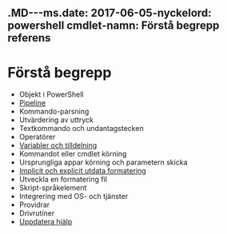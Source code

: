 .MD---ms.date: 2017-06-05-nyckelord: powershell cmdlet-namn: Förstå begrepp referens
---

# <a name="understanding-concepts"></a>Förstå begrepp

*  Objekt i PowerShell  
*  [Pipeline](./fundamental/understanding-the-windows-powershell-pipeline.md)
*  Kommando-parsning
*  Utvärdering av uttryck
*  Textkommando och undantagstecken
*  Operatörer
*  [Variabler och tilldelning](./fundamental/using-variables-to-store-objects.md)
*  Kommandot eller cmdlet körning
*  Ursprungliga appar körning och parametern skicka
*  [Implicit och explicit utdata formatering](./cookbooks/using-format-commands-to-change-output-view.md)
*  Utveckla en formatering fil
*  Skript-språkelement
*  Integrering med OS- och tjänster
*  Providrar
*  Drivrutiner
*  [Uppdatera hjälp](/powershell/module/Microsoft.PowerShell.Core/Update-Help)

